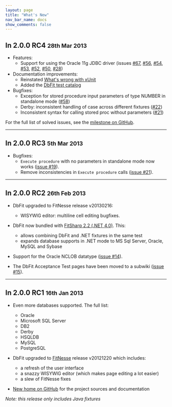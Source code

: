 ```yaml
---
layout: page
title: "What's New"
nav_bar_name: docs
show_comments: false
---
```

## In 2.0.0 RC4 <small>28th Mar 2013</small>

 *  Features:
     *  Support for using the Oracle 11g JDBC driver (issues [#67](https://github.com/benilovj/dbfit/pull/67), [#56](https://github.com/benilovj/dbfit/pull/56), [#54](https://github.com/benilovj/dbfit/issues/54), [#53](https://github.com/benilovj/dbfit/issues/53), [#52](https://github.com/benilovj/dbfit/pull/52), [#50](https://github.com/benilovj/dbfit/issues/50), [#28](https://github.com/benilovj/dbfit/issues/28))
 *  Documentation improvements:
     *  Reinstated [What's wrong with xUnit](http://benilovj.github.com/dbfit/docs/whats-wrong-with-xunit.html)
     *  Added the [DbFit test catalog](http://benilovj.github.com/dbfit/docs/writing-tests.html)
 *  Bugfixes:
     *  Exception for stored procedure input parameters of type NUMBER in standalone mode ([#58](https://github.com/benilovj/dbfit/issues/58))
     *  Derby: inconsistent handling of case across different fixtures ([#22](https://github.com/benilovj/dbfit/issues/22))
     *  Inconsistent syntax for calling stored proc without parameters ([#21](https://github.com/benilovj/dbfit/issues/21))

For the full list of solved issues, see the [milestone on GitHub](https://github.com/benilovj/dbfit/issues?milestone=3&state=closed).

<hr/>

## In 2.0.0 RC3 <small>5th Mar 2013</small>

 *  Bugfixes:
     *  `Execute procedure` with no parameters in standalone mode now works ([issue #19](https://github.com/benilovj/dbfit/issues/19)).
     *  Remove inconsistencies in `Execute procedure` calls ([issue #21](https://github.com/benilovj/dbfit/issues/21)).

<hr/>

## In 2.0.0 RC2 <small>26th Feb 2013</small>

 *  DbFit upgraded to FitNesse release v20130216:
     *  WISYWIG editor: multiline cell editing bugfixes.

 *  DbFit now bundled with [FitSharp 2.2 (.NET 4.0)](http://www.syterra.com/FitSharp.html). This:
     *  allows combining DbFit and .NET fixtures in the same test
     *  expands database supports in .NET mode to MS Sql Server, Oracle, MySQL and Sybase

 *  Support for the Oracle NCLOB datatype ([issue #14](https://github.com/benilovj/dbfit/issues/14)).

 *  The DbFit Acceptance Test pages have been moved to a subwiki ([issue #15](https://github.com/benilovj/dbfit/pull/15)).

<hr/>

## In 2.0.0 RC1 <small>16th Jan 2013</small>

 *  Even more databases supported. The full list:
     *  Oracle
     *  Microsoft SQL Server
     *  DB2
     *  Derby
     *  HSQLDB
     *  MySQL
     *  PostgreSQL

 *  DbFit upgraded to [FitNesse](http://fitnesse.org) release v20121220 which includes:
     *  a refresh of the user interface
     *  a snazzy WISYWIG editor (which makes page editing a lot easier)
     *  a slew of FitNesse fixes

 *  [New home on GitHub](https://benilovj.github.com/dbfit/) for the project sources and documentation

*Note: this release only includes Java fixtures*
